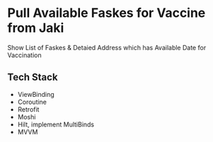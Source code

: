 # Pull Available Faskes for Vaccine from Jaki
Show List of Faskes & Detaied Address which has Available Date for Vaccination

## Tech Stack
- ViewBinding
- Coroutine
- Retrofit
- Moshi
- Hilt, implement MultiBinds
- MVVM
